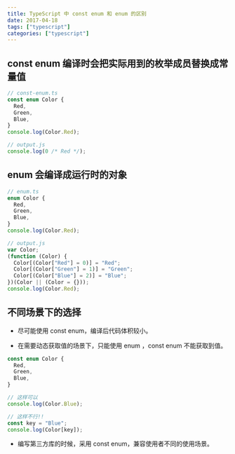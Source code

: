 ```yaml
---
title: TypeScript 中 const enum 和 enum 的区别
date: 2017-04-18
tags: ["typescript"]
categories: ["typescript"]
---
```


## const enum 编译时会把实际用到的枚举成员替换成常量值

```ts
// const-enum.ts
const enum Color {
  Red,
  Green,
  Blue,
}
console.log(Color.Red);

// output.js
console.log(0 /* Red */);
```

## enum 会编译成运行时的对象

```ts
// enum.ts
enum Color {
  Red,
  Green,
  Blue,
}
console.log(Color.Red);

// output.js
var Color;
(function (Color) {
  Color[(Color["Red"] = 0)] = "Red";
  Color[(Color["Green"] = 1)] = "Green";
  Color[(Color["Blue"] = 2)] = "Blue";
})(Color || (Color = {}));
console.log(Color.Red);
```

## 不同场景下的选择

- 尽可能使用 const enum，编译后代码体积较小。

- 在需要动态获取值的场景下，只能使用 enum ，const enum 不能获取到值。

```ts
const enum Color {
  Red,
  Green,
  Blue,
}

// 这样可以
console.log(Color.Blue);

// 这样不行!!
const key = "Blue";
console.log(Color[key]);
```

- 编写第三方库的时候，采用 const enum，兼容使用者不同的使用场景。
